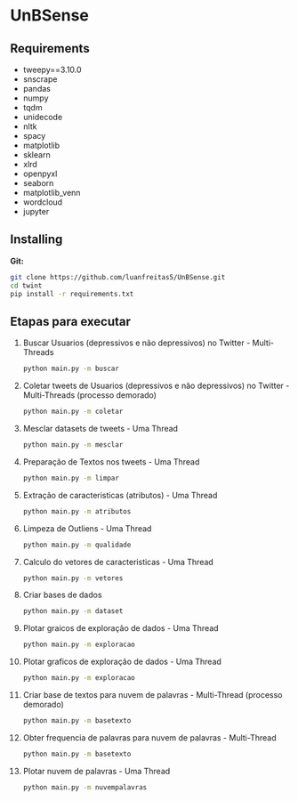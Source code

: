 # UnBSense

## Requirements

- tweepy==3.10.0
- snscrape
- pandas
- numpy
- tqdm
- unidecode
- nltk
- spacy
- matplotlib
- sklearn
- xlrd
- openpyxl
- seaborn
- matplotlib_venn
- wordcloud
- jupyter

## Installing

**Git:**
```bash
git clone https://github.com/luanfreitas5/UnBSense.git
cd twint
pip install -r requirements.txt
```

## Etapas para executar 

1. Buscar Usuarios (depressivos e não depressivos) no Twitter - Multi-Threads
    ```bash    
    python main.py -m buscar
    ```

2. Coletar tweets de Usuarios (depressivos e não depressivos) no Twitter - Multi-Threads  (processo demorado)
    ```bash    
    python main.py -m coletar
    ```
    
3. Mesclar datasets de tweets - Uma Thread
    ```bash    
    python main.py -m mesclar
    ```
    
4. Preparação de Textos nos tweets - Uma Thread
    ```bash    
    python main.py -m limpar
    ```
    
5. Extração de caracteristicas (atributos) - Uma Thread
    ```bash    
    python main.py -m atributos
    ```
    
6. Limpeza de Outliens - Uma Thread
    ```bash    
    python main.py -m qualidade
    ```
    
7. Calculo do vetores de caracteristicas - Uma Thread
    ```bash    
    python main.py -m vetores
    ```
    
8. Criar bases de dados
    ```bash    
    python main.py -m dataset
    ```
    
9. Plotar graicos de exploração de dados - Uma Thread
    ```bash    
    python main.py -m exploracao
    ```
    
9. Plotar graficos de exploração de dados - Uma Thread
    ```bash    
    python main.py -m exploracao
    ```
    
10. Criar base de textos para nuvem de palavras - Multi-Thread (processo demorado)
    ```bash    
    python main.py -m basetexto
    ```
    
11. Obter frequencia de palavras para nuvem de palavras - Multi-Thread
    ```bash    
    python main.py -m basetexto
    ```
    
12. Plotar nuvem de palavras - Uma Thread
    ```bash    
    python main.py -m nuvempalavras
    ```